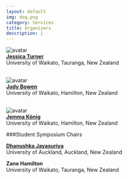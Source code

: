 ```yaml
---
layout: default
img: dog.png
category: Services
title: Organizers
description: |
---
```


![avatar](https://images.weserv.nl/?url=https://profiles.waikato.ac.nz/jessica.turner/photo?v=1&h=100&w=100&fit=cover&mask=circle&maxage=7d)<br>
[**Jessica Turner**](https://profiles.waikato.ac.nz/jessica.turner) <br> University of Waikato, Tauranga, New Zealand
<br>
<br>

![avatar](https://images.weserv.nl/?url=https://profiles.waikato.ac.nz/judy.bowen/photo?v=1&h=100&w=100&fit=cover&mask=circle&maxage=7d)<br>
[**Judy Bowen**](https://profiles.waikato.ac.nz/judy.bowen) <br> University of Waikato, Hamilton, New Zealand
<br>
<br>

![avatar](https://images.weserv.nl/?url=https://profiles.waikato.ac.nz/jemma.konig/photo?v=1&h=100&w=100&fit=cover&mask=circle&maxage=7d)<br>
[**Jemma König**](https://profiles.waikato.ac.nz/jemma.konig) <br> University of Waikato, Hamilton, New Zealand

###Student Symposium Chairs
<!--![avatar](https://images.weserv.nl/?url=..\img\anon.png?v=1&h=100&w=100&fit=cover&mask=circle&maxage=7d)<br>-->
[**Dhanushka Jayasuriya**](https://profiles.auckland.ac.nz/djay392) <br> University of Auckland, Auckland, New Zealand

**Zane Hamilton** <br> University of Waikato, Tauranga, New Zealand
<br>
<br>
